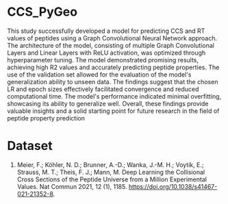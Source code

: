 # CCS_PyGeo

This study successfully developed a model for predicting CCS and RT values of peptides using a Graph
Convolutional Neural Network approach. The architecture of the model, consisting of multiple Graph 
Convolutional Layers and Linear Layers with ReLU activation, was optimized through hyperparameter tuning.
The model demonstrated promising results, achieving high R2 values and accurately predicting peptide properties.
The use of the validation set allowed for the evaluation of the model's generalization ability to unseen data. The
findings suggest that the chosen LR and epoch sizes effectively facilitated convergence and reduced
computational time. The model's performance indicated minimal overfitting, showcasing its ability to generalize
well. Overall, these findings provide valuable insights and a solid starting point for future research in the field of
peptide property prediction


# Dataset 

1) Meier, F.; Köhler, N. D.; Brunner, A.-D.; Wanka, J.-M. H.; Voytik, E.; Strauss, M. T.; Theis, F. J.; Mann, M. Deep Learning the Collisional Cross Sections of the
Peptide Universe from a Million Experimental Values. Nat Commun 2021, 12 (1), 1185. https://doi.org/10.1038/s41467-021-21352-8.
  
